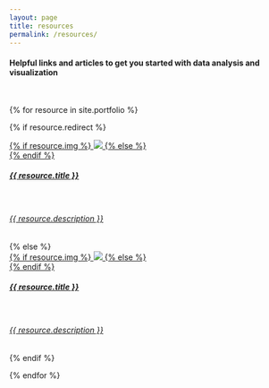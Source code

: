 ```yaml
---
layout: page
title: resources
permalink: /resources/
---
```


#### Helpful links and articles to get you started with data analysis and visualization   
<br>

{% for resource in site.portfolio %}

{% if resource.redirect %}
<div class="icon">
    <div class="thumbnailicon">
        <a href="{{ resource.redirect }}" target="_blank">
        {% if resource.img %}
        <img class="thumbnailicon" src="{{ project.img }}"/>
        {% else %}
        <div class="thumbnailicon blankbox"></div>
        {% endif %}    
        <span>
            <h5>{{ resource.title }}</h5>
            <br/>
            <h6>{{ resource.description }}</h6>
        </span>
        </a>
    </div>
</div>
{% else %}

<div class="icon">
    <div class="thumbnailicon">
        <a href="{{ site.baseurl }}{{ resource.url }}">
        {% if resource.img %}
        <img class="thumbnailicon" src="{{ resource.img }}"/>
        {% else %}
        <div class="thumbnailicon blankbox"></div>
        {% endif %}    
        <span>
            <h5>{{ resource.title }}</h5>
            <br/>
            <h6>{{ resource.description }}</h6>
        </span>
        </a>
    </div>
</div>

{% endif %}

{% endfor %}




